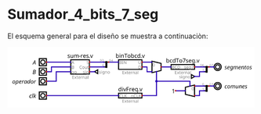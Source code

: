 # Sumador_4_bits_7_seg

El esquema general para el diseño se muestra a continuaciòn:

![Esquema_general](/Pictures_1/sumador_esquema.png)
